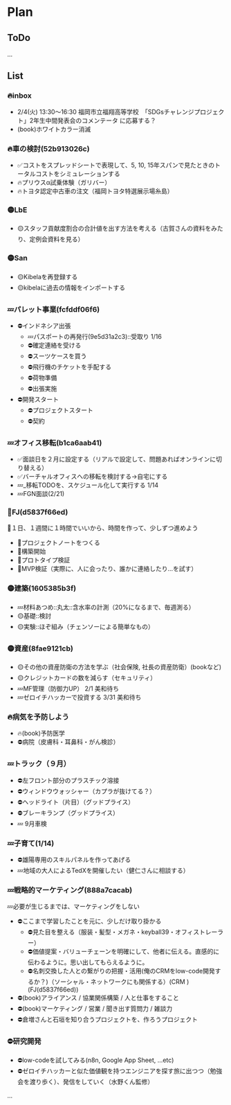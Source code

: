# Plan
## ToDo
...

## List
### 🔥inbox
- 2/4(火) 13:30〜16:30 福岡市立福翔高等学校　「SDGsチャレンジプロジェクト」2年生中間発表会のコメンテータ に応募する？
- (book)ホワイトカラー消滅

### 🔥車の検討(52b913026c)
- ✅コストをスプレッドシートで表現して、5, 10, 15年スパンで見たときのトータルコストをシミュレーションする
- 🔥プリウスα試乗体験（ガリバー）
- 🔥トヨタ認定中古車の注文（福岡トヨタ特選展示場糸島）

### 🟡LbE
- 🟡スタッフ貢献度割合の合計値を出す方法を考える（古賀さんの資料をみたり、定例会資料を見る）

### 🟡San
- 🟡Kibelaを再登録する
- 🟡kibelaに過去の情報をインポートする

### 💤パレット事業(fcfddf06f6)
- ⛔️インドネシア出張
  - 💤パスポートの再発行(9e5d31a2c3)::受取り 1/16
  - ⛔️確定連絡を受ける
  - ⛔️スーツケースを買う
  - ⛔️飛行機のチケットを手配する
  - ⛔️荷物準備
  - ⛔️出張実施
- ⛔️開発スタート
  - ⛔️プロジェクトスタート
  - ⛔️契約

### 💤オフィス移転(b1ca6aab41)
- ✅面談日を２月に設定する（リアルで設定して、問題あればオンラインに切り替える）
- ✅バーチャルオフィスへの移転を検討する→自宅にする
- 💤_移転TODOを、スケジュール化して実行する 1/14
- 💤FGN面談(2/21)

### 🐢FJ(d5837f66ed)
🐢１日、１週間に１時間でいいから、時間を作って、少しずつ進めよう
- 🐢プロジェクトノートをつくる
- 🐢構築開始
- 🐢プロトタイプ検証
- 🐢MVP検証（実際に、人に会ったり、誰かに連絡したり...を試す）

### 🟡建築(1605385b3f)
- 💤材料あつめ::丸太::含水率の計測（20%になるまで、毎週測る）
- 🟡基礎::検討
- 🟡実験::ほぞ組み（チェンソーによる簡単なもの）

### 🟡資産(8fae9121cb)
- 🟡その他の資産防衛の方法を学ぶ（社会保険, 社長の資産防衛）(bookなど)
- 🟡クレジットカードの数を減らす（セキュリティ）
- 💤MF管理（防御力UP） 2/1 美和待ち
- 💤ゼロイチハッカーで投資する 3/31 美和待ち

### 🔥病気を予防しよう
- 🔥(book)予防医学
- ⛔️病院（皮膚科・耳鼻科・がん検診）

### 💤トラック（９月）
- ⛔️左フロント部分のプラスチック溶接
- ⛔️ウィンドウウォッシャー（カプラが抜けてる？）
- ⛔️ヘッドライト（片目）（グッドプライス）
- ⛔️ブレーキランプ（グッドプライス）
- 💤 9月車検

### 💤子育て(1/14)
- ⛔️雄陽専用のスキルパネルを作ってあげる
- 💤地域の大人によるTedXを開催したい（健仁さんに相談する）

### 💤戦略的マーケティング(888a7cacab)
💤必要が生じるまでは、マーケティングをしない
- ⛔️ここまで学習したことを元に、少しだけ取り掛かる
  - ⛔️見た目を整える（服装・髪型・メガネ・keyball39・オフィストレーラー）
  - ⛔️価値提案・バリューチェーンを明確にして、他者に伝える。直感的に伝わるように。思い出してもらえるように。
  - ⛔️名刺交換した人との繋がりの把握・活用(俺のCRMをlow-code開発するか？)（ソーシャル・ネットワークにも関係する）(CRM )(FJ(d5837f66ed))
- ⛔️(book)アライアンス / 協業関係構築 / 人と仕事をすること
- ⛔️(book)マーケティング / 営業 / 聞き出す質問力 / 雑談力
- ⛔️倉増さんと石垣を知り合うプロジェクトを、作ろうプロジェクト

### ⛔️研究開発
- ⛔️low-codeを試してみる(n8n, Google App Sheet, ...etc)
- ⛔️ゼロイチハッカーと似た価値観を持つエンジニアを探す旅に出つつ（勉強会を渡り歩く）、発信をしていく（水野くん監修）


















...